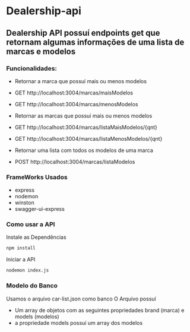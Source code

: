 # Dealership-api

## Dealership API possuí endpoints get que retornam algumas informações de uma lista de marcas e modelos

### Funcionalidades:

- Retornar a marca que possuí mais ou menos modelos<br>
- GET http://localhost:3004/marcas/maisModelos<br>
- GET http://localhost:3004/marcas/menosModelos<br>

- Retornar as marcas que possuí mais ou menos modelos<br>
- GET http://localhost:3004/marcas/listaMaisModelos/{qnt}<br>
- GET http://localhost:3004/marcas/listaMenosModelos/{qnt}<br>

- Retornar uma lista com todos os modelos de uma marca<br>
- POST http://localhost:3004/marcas/listaModelos<br>

### FrameWorks Usados
- express
- nodemon
- winston
- swagger-ui-express

### Como usar a API

Instale as Dependências
```bash
npm install
```

Iniciar a API
```bash
nodemon index.js
```

### Modelo do Banco
Usamos o arquivo car-list.json como banco
O Arquivo possuí
- Um array de objetos com as seguintes propriedades brand (marca) e models (modelos)
- a propriedade models possuí um array dos modelos
